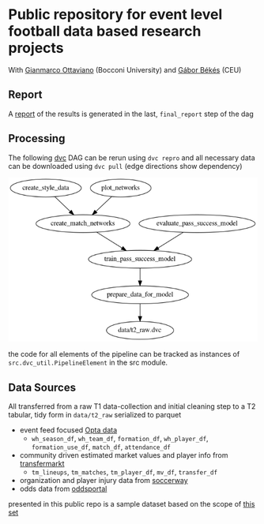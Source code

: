 # Public repository for event level football data based research projects

With [Gianmarco Ottaviano](https://sites.google.com/view/gipottaviano) 
(Bocconi University) and 
[Gábor Békés](https://sites.google.com/site/bekesg/) (CEU)

## Report

A [report](reports/main_report.md) of the results is generated
in the last, `final_report` step of the dag

## Processing

The following [dvc](https://dvc.org/) DAG can be rerun using `dvc repro`
 and all necessary data can be downloaded using `dvc pull` 
 (edge directions show dependency)

![dvc-pipeline](dvcdag.png)

the code for all elements of the pipeline can be tracked as instances of 
`src.dvc_util.PipelineElement` in the src module. 

## Data Sources

All transferred from a raw T1 data-collection and initial cleaning
step to a T2 tabular, tidy form in `data/t2_raw` serialized to parquet

- event feed focused [Opta data](https://www.docdroid.net/ymMGPRQ/opta-playground-f24-documentation-pdf) 
  - `wh_season_df`, `wh_team_df`, `formation_df`, `wh_player_df`, `formation_use_df`, `match_df`, `attendance_df`
- community driven estimated market values and player info from [transfermarkt](https://www.transfermarkt.com/)
  - `tm_lineups`, `tm_matches`, `tm_player_df`, `mv_df`, `transfer_df`
- organization and player injury data from [soccerway](https://uk.soccerway.com/)
- odds data from [oddsportal](https://www.oddsportal.com/)

presented in this public repo is a sample dataset based on the scope of
[this set](https://figshare.com/collections/Soccer_match_event_dataset/4415000/5)


